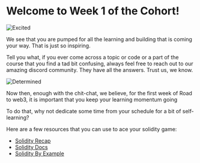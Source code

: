 # Welcome to Week 1 of the Cohort!

![Excited](https://media0.giphy.com/media/XD9o33QG9BoMis7iM4/giphy.gif)

We see that you are pumped for all the learning and building that is coming your way. That is just so inspiring. 

Tell you what, if you ever come across a topic or code or a part of the course that you find a tad bit confusing, always feel free to reach out to our amazing discord community. They have all the answers. Trust us, we know.

![Determined](https://media1.giphy.com/media/P1EVrN8TOIQvvDUFUg/giphy.gif)

Now then, enough with the chit-chat, we believe, for the first week of Road to web3, it is important that you keep your learning momentum going 

To do that, why not dedicate some time from your schedule for a bit of self-learning? 

Here are a few resources that you can use to ace your solidity game:

- [Solidity Recap](https://www.youtube.com/watch?v=RQzuQb0dfBM)
- [Solidity Docs](https://docs.soliditylang.org/en/v0.8.23/)
- [Solidity By Example](https://solidity-by-example.org/)
